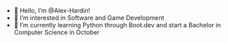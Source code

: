 - 👋 Hello, I’m @Alex-Hardin!
- 👀 I’m interested in Software and Game Development
- 🌱 I’m currently learning Python through Boot.dev and start a Bachelor in Computer Science in October


<!---
Alex-Hardin/Alex-Hardin is a ✨ special ✨ repository because its `README.md` (this file) appears on your GitHub profile.
You can click the Preview link to take a look at your changes.
--->
